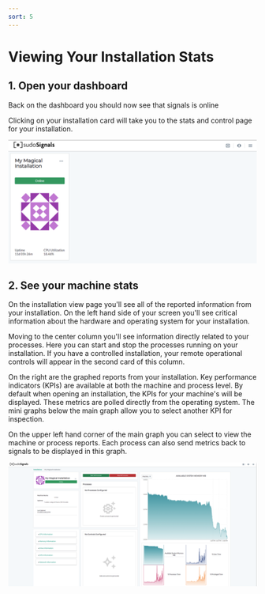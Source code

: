 ```yaml
---
sort: 5
---
```


# Viewing Your Installation Stats

## 1. Open your dashboard

Back on the dashboard you should now see that signals is online

Clicking on your installation card will take you to the stats and control page for your installation.

![View 00](../assets/images/configure-installation/configure-018.png)


## 2. See your machine stats

On the installation view page you'll see all of the reported information from your installation. On the left hand side of your screen you'll see critical information about the hardware and operating system for your installation.

Moving to the center column you'll see information directly related to your processes. Here you can start and stop the processes running on your installation. If you have a controlled installation, your remote operational controls will appear in the second card of this column.

On the right are the graphed reports from your installation. Key performance indicators (KPIs) are available at both the machine and process level. By default when opening an installation, the KPIs for your machine's will be displayed. These metrics are polled directly from the operating system. The mini graphs below the main graph allow you to select another KPI for inspection.

On the upper left hand corner of the main graph you can select to view the machine or process reports. Each process can also send metrics back to signals to be displayed in this graph.

![View 01](../assets/images/view-installation/view-stats-01.png)